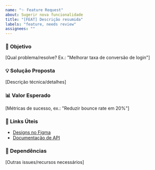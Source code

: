 ```yaml
---
name: "✨ Feature Request"
about: Sugerir nova funcionalidade
title: "[FEAT] Descrição resumida"
labels: "feature, needs review"
assignees: ""
---
```


### 🚀 **Objetivo**  
[Qual problema/resolve? Ex.: "Melhorar taxa de conversão de login"]  

### 💡 **Solução Proposta**  
[Descrição técnica/detalhes]  

### 📊 **Valor Esperado**  
[Métricas de sucesso, ex.: "Reduzir bounce rate em 20%"]  

### 🔗 **Links Úteis**  
- [Designs no Figma](#)  
- [Documentação de API](#)  

### 🧩 **Dependências**  
[Outras issues/recursos necessários]  